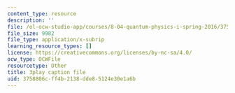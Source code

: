 ```yaml
---
content_type: resource
description: ''
file: /ol-ocw-studio-app/courses/8-04-quantum-physics-i-spring-2016/3758806cff4b2138dde85124e30e1a6b_vFZeh8bMx58.srt
file_size: 9982
file_type: application/x-subrip
learning_resource_types: []
license: https://creativecommons.org/licenses/by-nc-sa/4.0/
ocw_type: OCWFile
resourcetype: Other
title: 3play caption file
uid: 3758806c-ff4b-2138-dde8-5124e30e1a6b
---
```

